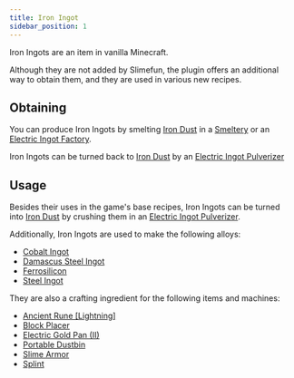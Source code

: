 ```yaml
---
title: Iron Ingot
sidebar_position: 1
---
```


Iron Ingots are an item in vanilla Minecraft.

Although they are not added by Slimefun, the plugin offers an additional way to obtain them, and they are used in various new recipes.

## Obtaining

You can produce Iron Ingots by smelting [Iron Dust](Iron-Dust) in a [Smeltery](Smeltery) or an [Electric Ingot Factory](Electric-Ingot-Factory).

Iron Ingots can be turned back to [Iron Dust](Iron-Dust) by an [Electric Ingot Pulverizer](Electric-Ingot-Pulverizer)

## Usage

Besides their uses in the game's base recipes, Iron Ingots can be turned into [Iron Dust](Iron-Dust) by crushing them in an [Electric Ingot Pulverizer](Electric-Ingot-Pulverizer).

Additionally, Iron Ingots are used to make the following alloys:

* [Cobalt Ingot](Cobalt-Ingot)
* [Damascus Steel Ingot](Damascus-Steel-Ingot)
* [Ferrosilicon](Ferrosilicon)
* [Steel Ingot](Steel-Ingot)

They are also a crafting ingredient for the following items and machines:

* [Ancient Rune [Lightning]](Ancient-Runes)
* [Block Placer](Block-Placer)
* [Electric Gold Pan (II)](Electric-Gold-Pan)
* [Portable Dustbin](Portable-Dustbin)
* [Slime Armor](Magical-Armor#the-leather-&-iron-slime-set)
* [Splint](Medical-Supplies)
